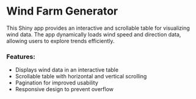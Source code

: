 # **Wind Farm Generator**

This Shiny app provides an interactive and scrollable table for visualizing wind data. The app dynamically loads wind speed and direction data, allowing users to explore trends efficiently.

### **Features:**
- Displays wind data in an interactive table
- Scrollable table with horizontal and vertical scrolling
- Pagination for improved usability
- Responsive design to prevent overflow
